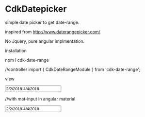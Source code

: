 # CdkDatepicker

simple date picker to get date-range. 

inspired from http://www.daterangepicker.com/

No Jquery, pure angular implmentation. 



installation 

npm i cdk-date-range

//controller
import { CdkDateRangeModule } from 'cdk-date-range';



view

<div>
    <input  placeholder="date range" [cdkpicker]="daterangePicker2" value="2/2/2018-4/4/2018" >
    <div style="position: relative; ">
            <lib-cdk-date-range #daterangePicker2></lib-cdk-date-range>
    </div>        
</div>


//with mat-input in angular material


<mat-form-field>
        <input matInput placeholder="date range" [cdkpicker]="daterangePicker" value="2/2/2018-4/4/2018" >
    </mat-form-field>
    <div style="position: relative;  ">
        <lib-cdk-date-range #daterangePicker  ></lib-cdk-date-range>
</div>
    

